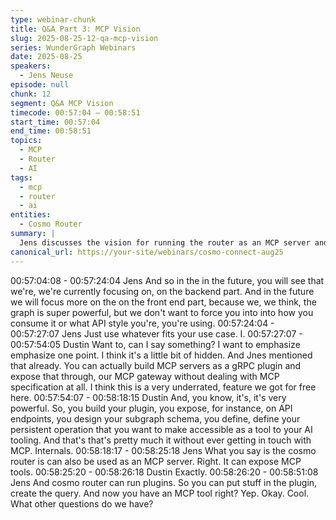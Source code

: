 ```yaml
---
type: webinar-chunk
title: Q&A Part 3: MCP Vision
slug: 2025-08-25-12-qa-mcp-vision
series: WunderGraph Webinars
date: 2025-08-25
speakers:
  - Jens Neuse
episode: null
chunk: 12
segment: Q&A MCP Vision
timecode: 00:57:04 – 00:58:51
start_time: 00:57:04
end_time: 00:58:51
topics:
  - MCP
  - Router
  - AI
tags:
  - mcp
  - router
  - ai
entities:
  - Cosmo Router
summary: |
  Jens discusses the vision for running the router as an MCP server and future AI-powered schema workflows.
canonical_url: https://your-site/webinars/cosmo-connect-aug25
---
```


00:57:04:08 - 00:57:24:04
Jens
And so in the in the future, you will see that we're, we're currently focusing on, on the backend
part. And in the future we will focus more on the on the front end part, because we, we think, the
graph is super powerful, but we don't want to force you into into how you consume it or what API
style you're, you're using.
00:57:24:04 - 00:57:27:07
Jens
Just use whatever fits your use case. I.
00:57:27:07 - 00:57:54:05
Dustin
Want to, can I say something? I want to emphasize emphasize one point. I think it's a little bit of
hidden. And Jnes mentioned that already. You can actually build MCP servers as a gRPC plugin
and expose that through, our MCP gateway without dealing with MCP specification at all. I think
this is a very underrated, feature we got for free here.
00:57:54:07 - 00:58:18:15
Dustin
And, you know, it's, it's very powerful. So, you build your plugin, you expose, for instance, on
API endpoints, you design your subgraph schema, you define, define your persistent operation
that you want to make accessible as a tool to your AI tooling. And that's that's pretty much it
without ever getting in touch with MCP. Internals.
00:58:18:17 - 00:58:25:18
Jens
What you say is the cosmo router is can also be used as an MCP server. Right. It can expose
MCP tools.
00:58:25:20 - 00:58:26:18
Dustin
Exactly.
00:58:26:20 - 00:58:51:08
Jens
And cosmo router can run plugins. So you can put stuff in the plugin, create the query. And now
you have an MCP tool right? Yep. Okay. Cool. What other questions do we have?